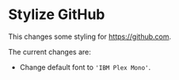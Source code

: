 # Stylize GitHub

This changes some styling for https://github.com.

The current changes are:

-   Change default font to `'IBM Plex Mono'`.
